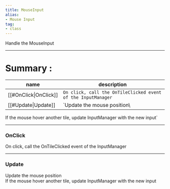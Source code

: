 ```yaml
---
title: MouseInput
alias: 
- Mouse Input
tag: 
- class
---
```

Handle the MouseInput

---
# Summary :
name|description
----|----
[[#OnClick\|OnClick]] | `On click, call the OnTileClicked event of the InputManager`
[[#Update\|Update]] | `Update the mouse position\
If the mouse hover another tile, update InputManager with the new input`

---
### OnClick
On click, call the OnTileClicked event of the InputManager

---
### Update
Update the mouse position\
If the mouse hover another tile, update InputManager with the new input
